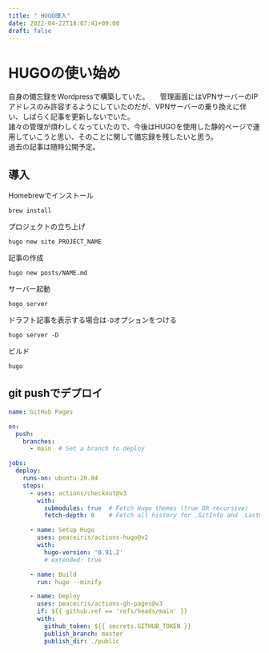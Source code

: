 ```yaml
---
title: " HUGO導入"
date: 2022-04-22T18:07:41+09:00
draft: false 
---
```


# HUGOの使い始め
自身の備忘録をWordpressで構築していた。 　
管理画面にはVPNサーバーのIPアドレスのみ許容するようにしていたのだが、VPNサーバーの乗り換えに伴い、しばらく記事を更新しないでいた。  
諸々の管理が煩わしくなっていたので、今後はHUGOを使用した静的ページで運用していこうと思い、そのことに関して備忘録を残したいと思う。  
過去の記事は随時公開予定。
## 導入 
Homebrewでインストール
```
brew install
```
プロジェクトの立ち上げ
```
hugo new site PROJECT_NAME
```
記事の作成
```
hugo new posts/NAME.md
```
サーバー起動
```
hogo server
```
ドラフト記事を表示する場合は`-D`オプションをつける
```
hugo server -D
```
ビルド
```
hugo
```
## git pushでデプロイ
```yml
name: GitHub Pages

on:
  push:
    branches:
      - main  # Set a branch to deploy

jobs:
  deploy:
    runs-on: ubuntu-20.04
    steps:
      - uses: actions/checkout@v3
        with:
          submodules: true  # Fetch Hugo themes (true OR recursive)
          fetch-depth: 0    # Fetch all history for .GitInfo and .Lastmod

      - name: Setup Hugo
        uses: peaceiris/actions-hugo@v2
        with:
          hugo-version: '0.91.2'
          # extended: true

      - name: Build
        run: hugo --minify

      - name: Deploy
        uses: peaceiris/actions-gh-pages@v3
        if: ${{ github.ref == 'refs/heads/main' }}
        with:
          github_token: ${{ secrets.GITHUB_TOKEN }}
          publish_branch: master
          publish_dir: ./public
```